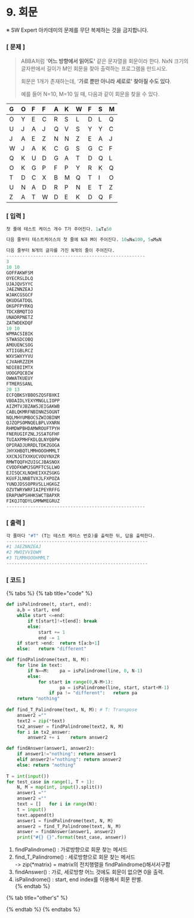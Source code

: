 # 9. 회문

※ SW Expert 아카데미의 문제를 무단 복제하는 것을 금지합니다.

### \[ 문제 \]​

> ABBA처럼 '**어느 방향에서 읽어도'** 같은 문자열을 회문이라 한다. NxN 크기의 글자판에서 길이가 M인 회문을 찾아 출력하는 프로그램을 만드시오.  
>   
> 회문은 1개가 존재하는데, '**가로 뿐만 아니라 세로로' 찾아질 수도 있다**.  
>
> 예를 들어 N=10, M=10 일 때, 다음과 같이 회문을 찾을 수 있다.

| G | O | F | F | A | K | W | F | S | M |
| :--- | :--- | :--- | :--- | :--- | :--- | :--- | :--- | :--- | :--- |
| O | Y | E | C | R | S | L | D | L | Q |
| U | J | A | J | Q | V | S | Y | Y | C |
| J | A | E | Z | N | N | Z | E | A | J |
| W | J | A | K | C | G | S | G | C | F |
| Q | K | U | D | G | A | T | D | Q | L |
| O | K | G | P | F | P | Y | R | K | Q |
| T | D | C | X | B | M | Q | T | I | O |
| U | N | A | D | R | P | N | E | T | Z |
| Z | A | T | W | D | E | K | D | Q | F |

### **\[ 입력 \]**

```python
첫 줄에 테스트 케이스 개수 T가 주어진다. 1≤T≤50 

다음 줄부터 테스트케이스의 첫 줄에 N과 M이 주어진다. 10≤N≤100, 5≤M≤N 

다음 줄부터 N개의 글자를 가진 N개의 줄이 주어진다.
----------------------------------------------------
3
10 10
GOFFAKWFSM
OYECRSLDLQ
UJAJQVSYYC
JAEZNNZEAJ
WJAKCGSGCF
QKUDGATDQL
OKGPFPYRKQ
TDCXBMQTIO
UNADRPNETZ
ZATWDEKDQF
10 10
WPMACSIBIK
STWASDCOBQ
AMOUENCSOG
XTIIGBLRCZ
WXVSWXYYVU
CJVAHRZZEM
NDIEBIIMTX
UOOGPQCBIW
OWWATKUEUY
FTMERSSANL
20 13
ECFQBKSYBBOSZQSFBXKI
VBOAIDLYEXYMNGLLIOPP
AIZMTVJBZAWSJEIGAKWB
CABLQKMRFNBINNZSOGNT
NQLMHYUMBOCSZWIOBINM
QJZQPSOMNQELBPLVXNRN
RHMDWPBHDAMWROUFTPYH
FNERUGIFZNLJSSATGFHF
TUIAXPMHFKDLQLNYQBPW
OPIRADJURRDLTDKZGOGA
JHYXHBQTLMMHOOOHMMLT
XXCNJGTXXKUCVOUYNXZR
RMWTQQFHZUIGCJBASNOX
CVODFKWMJSGMFTCSLLWO
EJISQCXLNQHEIXXZSGKG
KGVFJLNNBTVXJLFXPOZA
YUNDJDSSOPRVSLLHGKGZ
OZVTWRYWRFIAIPEYRFFG
ERAPUWPSHHKSWCTBAPXR
FIKQJTQDYLGMMWMEGRUZ
----------------------------------------------------
```

### **\[ 출력 \]**

```python
각 줄마다 "#T" (T는 테스트 케이스 번호)를 출력한 뒤, 답을 출력한다.
-----------------------------------------------------
#1 JAEZNNZEAJ
#2 MWOIVVIOWM
#3 TLMMHOOOHMMLT
-----------------------------------------------------
```

### \[ 코드 \]

{% tabs %}
{% tab title="code" %}
```python
def isPalindrome(t, start, end):	
    a,b = start, end	
    while start <=end:		
        if t[start]!=t[end]: break		
        else:	
            start += 1			
            end -= 1	
    if start >end:	return t[a:b+1]	
    else:	return "different"

def findPalindrome(text, N, M):	
    for line in text:		
        if N==M:	pa = isPalindrome(line, 0, N-1)		
        else:			
            for start in range(0,N-M+1):
        		    pa = isPalindrome(line, start, start+M-1)		
                if pa != "different": 	return pa	
    return "nothing"
    
def find_T_Palindrome(text, N, M): # T: Transpose	
    answer2 =""	
    text2 = zip(*text)	
    tx2_answer = findPalindrome(text2, N, M)	
    for i in tx2_answer:			
        answer2 += i	return answer2

def findAnswer(answer1, answer2):	
    if answer1!="nothing": return answer1	
    elif answer2!="nothing": return answer2	
    else: return "nothing"    
    
T = int(input())
for test_case in range(1, T + 1):	
    N, M = map(int, input().split())	
    answer1 =""	
    answer2 =""	
    text = []	for i in range(N):		
    t = input()		
    text.append(t)        	
    answer1 = findPalindrome(text, N, M)	
    answer2 = find_T_Palindrome(text, N, M)	
    answer = findAnswer(answer1, answer2)	
    print("#{} {}".format(test_case, answer))
```

1. findPalindrome\(\) : 가로방향으로 회문 찾는 메서드  
2. find\_T\_Palindrome\(\) : 세로방향으로 회문 찾는 메서드  
        -&gt; zip\(\*matrix\) = matrix의 전치행렬을 findPalindrome\(\)해서서구함  
3. findAnswer\(\) : 가로, 세로방향 어느 것에도 회문이 없으면 0을 출력.  
4. isPalindrome\(\) : start, end index를 이용해서 회문 판별.  
{% endtab %}

{% tab title="other\'s" %}

{% endtab %}
{% endtabs %}

